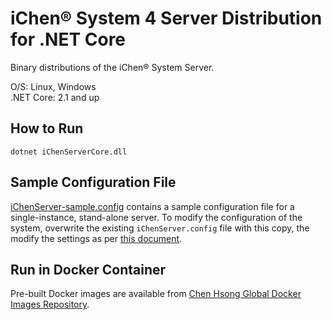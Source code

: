 # iChen&reg; System 4 Server Distribution for .NET Core

Binary distributions of the iChen&reg; System Server.

O/S: Linux, Windows  
.NET Core: 2.1 and up

How to Run
----------

~~~
dotnet iChenServerCore.dll
~~~

Sample Configuration File
-------------------------

[iChenServer-sample.config](https://github.com/chenhsong/iChen-Server-Core/blob/master/iChenServer-sample.config) contains a sample configuration file for a single-instance, stand-alone server.  To modify the configuration of the system, overwrite the existing `iChenServer.config` file with this copy, the modify the settings as per [this document](https://github.com/chenhsong/iChen-Server-Core/blob/master/iChen-Server-Config-Reference.md).

Run in Docker Container
-----------------------

Pre-built Docker images are available from [Chen Hsong Global Docker Images Repository](https://hub.docker.com/r/chenhsong/ichen-server).
